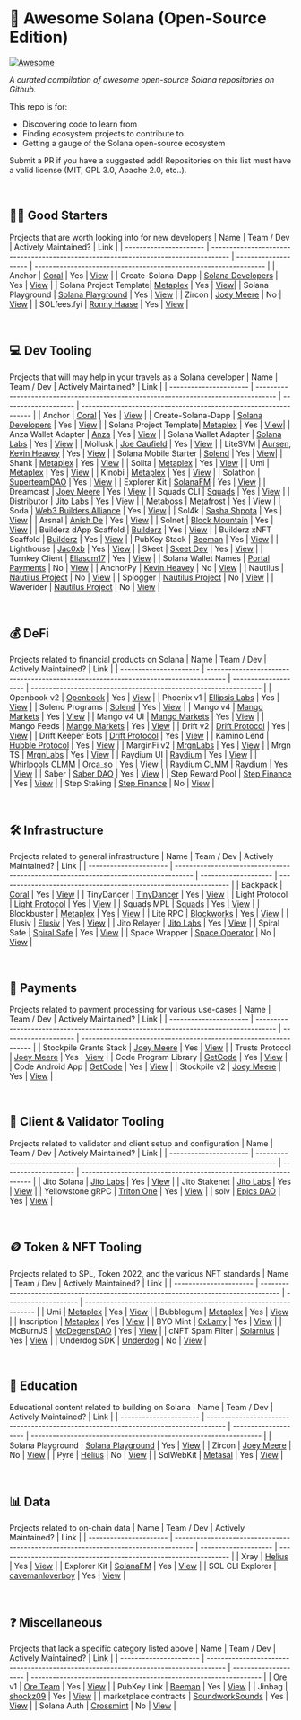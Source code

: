 # 🚀 Awesome Solana (Open-Source Edition)

[![Awesome](https://i.imgur.com/fZVEgpL.png)](https://github.com/sindresorhus/awesome)

_A curated compilation of awesome open-source Solana repositories on Github._

This repo is for:

-   Discovering code to learn from
-   Finding ecosystem projects to contribute to
-   Getting a gauge of the Solana open-source ecosystem

Submit a PR if you have a suggested add! Repositories on this list must have a valid license (MIT, GPL 3.0, Apache 2.0, etc..).

<br>

## 🏃‍♂️ Good Starters
Projects that are worth looking into for new developers
| Name                   | Team / Dev                                                                          | Actively Maintained? | Link                                                             |
| ---------------------- | ----------------------------------------------------------------------------------- | -------------------- | ---------------------------------------------------------------- |
| Anchor                 | [Coral](https://twitter.com/xNFT_Backpack)                                          | Yes                  | <a href="https://github.com/coral-xyz/anchor" target="_blank">View</a>                     |
| Create-Solana-Dapp     | [Solana Developers](https://twitter.com/solana_devs)                                | Yes                  | <a href="https://github.com/solana-developers/create-solana-dapp" target="_blank">View</a> |
| Solana Project Template| [Metaplex](https://twitter.com/metaplex)                                            | Yes                  | <a href="https://github.com/metaplex-foundation/solana-project-template" target="_blank">View</a>|
| Solana Playground      | [Solana Playground](https://github.com/solana-playground)                           | Yes                  | <a href="https://github.com/solana-playground/solana-playground" target="_blank">View</a>  |
| Zircon                 | [Joey Meere](https://github.com/joeymeere)                                          | No                   | <a href="https://github.com/joeymeere/zircon" target="_blank">View</a>                     |
| SOLfees.fyi            | [Ronny Haase](https://twitter.com/ronnyhaase)                                       | Yes                  | <a href="https://github.com/ronnyhaase/solfees.fyi" target="_blank">View</a>               |

<br>

## 💻 Dev Tooling
Projects that will may help in your travels as a Solana developer
| Name                   | Team / Dev                                                                          | Actively Maintained? | Link                                                             |
| ---------------------- | ----------------------------------------------------------------------------------- | -------------------- | ---------------------------------------------------------------- |
| Anchor                 | [Coral](https://twitter.com/xNFT_Backpack)                                          | Yes                  | <a href="https://github.com/coral-xyz/anchor" target="_blank">View</a>                     |
| Create-Solana-Dapp     | [Solana Developers](https://twitter.com/solana_devs)                                | Yes                  | <a href="https://github.com/solana-developers/create-solana-dapp" target="_blank">View</a> |
| Solana Project Template| [Metaplex](https://twitter.com/metaplex)                                            | Yes                  | <a href="https://github.com/metaplex-foundation/solana-project-template" target="_blank">View</a>|
| Anza Wallet Adapter    | [Anza](https://x.com/anza_xyz)                                                      | Yes                  | <a href="https://github.com/anza-xyz/wallet-adapter" target="_blank">View</a>              |
| Solana Wallet Adapter  | [Solana Labs](https://twitter.com/solana)                                           | Yes                  | <a href="https://github.com/solana-labs/wallet-adapter" target="_blank">View</a>           |
| Mollusk                | [Joe Caufield](https://github.com/buffalojoec)                                      | Yes                  | <a href="https://github.com/buffalojoec/mollusk" target="_blank">View</a>                  |
| LiteSVM                | [Aursen](https://github.com/Aursen), [Kevin Heavey](https://github.com/kevinheavey) | Yes                  | <a href="https://github.com/LiteSVM/litesvm" target="_blank">View</a>                      |
| Solana Mobile Starter  | [Solend](https://twitter.com/solendprotocol)                                        | Yes                  | <a href="https://github.com/solendprotocol/solana-mobile-starter-kit" target="_blank">View</a>|
| Shank                  | [Metaplex](https://twitter.com/metaplex)                                            | Yes                  | <a href="https://github.com/metaplex-foundation/shank" target="_blank">View</a>            |
| Solita                 | [Metaplex](https://twitter.com/metaplex)                                            | Yes                  | <a href="https://github.com/metaplex-foundation/solita" target="_blank">View</a>           |
| Umi                    | [Metaplex](https://twitter.com/metaplex)                                            | Yes                  | <a href="https://github.com/metaplex-foundation/umi" target="_blank">View</a>              |
| Kinobi                 | [Metaplex](https://twitter.com/metaplex)                                            | Yes                  | <a href="https://github.com/metaplex-foundation/kinobi" target="_blank">View</a>           |
| Solathon               | [SuperteamDAO](https://twitter.com/superteamdao)                                    | Yes                  | <a href="https://github.com/SuperteamDAO/solathon" target="_blank">View</a>                |
| Explorer Kit           | [SolanaFM](https://twitter.com/solanafm)                                            | Yes                  | <a href="https://github.com/solana-fm/explorer-kit" target="_blank">View</a>               |
| Dreamcast              | [Joey Meere](https://github.com/joeymeere)                                          | Yes                  | <a href="https://github.com/joeymeere/dreamcast" target="_blank">View</a>                  |
| Squads CLI             | [Squads](https://twitter.com/squadsprotocol)                                        | Yes                  | <a href="https://github.com/Squads-Protocol/squads-cli" target="_blank">View</a>           |
| Distributor            | [Jito Labs](https://twitter.com/jito_sol)                                           | Yes                  | <a href="https://github.com/jito-foundation/distributor" target="_blank">View</a>          |
| Metaboss               | [Metafrost](https://github.com/samuelvanderwaal/metaboss)                           | Yes                  | <a href="https://github.com/samuelvanderwaal/metaboss" target="_blank">View</a>            |
| Soda                   | [Web3 Builders Alliance](https://twitter.com/comebuidlwithus)                       | Yes                  | <a href="https://github.com/Web3-Builders-Alliance/soda" target="_blank">View</a>          |
| Sol4k                  | [Sasha Shpota](https://twitter.com/sashashpota)                                     | Yes                  | <a href="https://github.com/sol4k/sol4k" target="_blank">View</a>                          |
| Arsnal                 | [Anish De](https://twitter.com/anishde10)                                           | Yes                  | <a href="https://github.com/AnishDe12020/arsnal" target="_blank">View</a>                  |
| Solnet                 | [Block Mountain](https://twitter.com/blockmountainio)                               | Yes                  | <a href="https://github.com/bmresearch/Solnet" target="_blank">View</a>                    |
| Builderz dApp Scaffold | [Builderz](https://twitter.com/builderz__)                                          | Yes                  | <a href="https://github.com/builderz-labs/builderz-solana-dapp-scaffold" target="_blank">View</a> |
| Builderz xNFT Scaffold | [Builderz](https://twitter.com/builderz__)                                          | Yes                  | <a href="https://github.com/builderz-labs/builderz-xNFT-scaffold-next" target="_blank">View</a>   |
| PubKey Stack           | [Beeman](https://twitter.com/beeman_nl)                                             | Yes                  | <a href="https://github.com/pubkeyapp/pubkey-stack" target="_blank">View</a>               |
| Lighthouse             | [Jac0xb](https://twitter.com/jacobdotsol)                                           | Yes                  | <a href="https://github.com/Jac0xb/lighthouse" target="_blank">View</a>                    |
| Skeet                  | [Skeet Dev](https://twitter.com/SkeetDev)                                           | Yes                  | <a href="https://github.com/elsoul/skeet-cli" target="_blank">View</a>                     |
| Turnkey Client         | [Eliascm17](https://github.com/Eliascm17)                                           | Yes                  | <a href="https://github.com/Eliascm17/turnkey" target="_blank">View</a>                    |
| Solana Wallet Names    | [Portal Payments](https://twitter.com/portalpayments)                               | No                   | <a href="https://github.com/portalpayments/solana-wallet-names" target="_blank">View</a>   |
| AnchorPy               | [Kevin Heavey](https://github.com/kevinheavey)                                      | No                   | <a href="https://github.com/kevinheavey/anchorpy" target="_blank">View</a>                 |
| Nautilus               | [Nautilus Project](https://github.com/nautilus-project)                             | No                   | <a href="https://github.com/nautilus-project/nautilus" target="_blank">View</a>            |
| Splogger               | [Nautilus Project](https://github.com/nautilus-project)                             | No                   | <a href="https://github.com/nautilus-project/splogger" target="_blank">View</a>            |
| Waverider              | [Nautilus Project](https://github.com/nautilus-project)                             | No                   | <a href="https://github.com/nautilus-project/waverider" target="_blank">View</a>           |

<br>

## 💰 DeFi
Projects related to financial products on Solana
| Name                   | Team / Dev                                                                          | Actively Maintained? | Link                                                             |
| ---------------------- | ----------------------------------------------------------------------------------- | -------------------- | ---------------------------------------------------------------- |
| Openbook v2            | [Openbook](https://twitter.com/openbookdex)                                         | Yes                  | <a href="https://github.com/openbook-dex/openbook-v2" target="_blank">View</a>              |
| Phoenix v1             | [Ellipsis Labs](https://twitter.com/ellipsis_labs)                                  | Yes                  | <a href="https://github.com/Ellipsis-Labs/phoenix-v1" target="_blank">View</a>              |
| Solend Programs        | [Solend](https://twitter.com/solendprotocol)                                        | Yes                  | <a href="https://github.com/solendprotocol/solana-program-library" target="_blank">View</a> |
| Mango v4               | [Mango Markets](https://twitter.com/mangomarkets)                                   | Yes                  | <a href="https://github.com/blockworks-foundation/mango-v4" target="_blank">View</a>        |
| Mango v4 UI            | [Mango Markets](https://twitter.com/mangomarkets)                                   | Yes                  | <a href="https://github.com/blockworks-foundation/mango-v4-ui" target="_blank">View</a>     |
| Mango Feeds            | [Mango Markets](https://twitter.com/mangomarkets)                                   | Yes                  | <a href="https://github.com/blockworks-foundation/mango-feeds" target="_blank">View</a>     |
| Drift v2               | [Drift Protocol](https://x.com/DriftProtocol)                                       | Yes                  | <a href="https://github.com/drift-labs/protocol-v2" target="_blank">View</a>                |
| Drift Keeper Bots      | [Drift Protocol](https://x.com/DriftProtocol)                                       | Yes                  | <a href="https://github.com/drift-labs/keeper-bots-v2" target="_blank">View</a>             |
| Kamino Lend            | [Hubble Protocol](https://twitter.com/Kamino_Finance)                               | Yes                  | <a href="https://github.com/Kamino-Finance/klend" target="_blank">View</a>                  |
| MarginFi v2            | [MrgnLabs](https://twitter.com/marginfi)                                            | Yes                  | <a href="https://github.com/mrgnlabs/marginfi-v2" target="_blank">View</a>                  |
| Mrgn TS                | [MrgnLabs](https://twitter.com/marginfi)                                            | Yes                  | <a href="https://github.com/mrgnlabs/mrgn-ts" target="_blank">View</a>                      |
| Raydium UI             | [Raydium](https://twitter.com/raydiumprotocol)                                      | Yes                  | <a href="https://github.com/raydium-io/raydium-frontend" target="_blank">View</a>           |
| Whirlpools CLMM        | [Orca_so](https://twitter.com/orca_so)                                              | Yes                  | <a href="https://github.com/orca-so/whirlpools" target="_blank">View</a>                    |
| Raydium CLMM           | [Raydium](https://twitter.com/RaydiumProtocol)                                      | Yes                  | <a href="https://github.com/raydium-io/raydium-clmm" target="_blank">View</a>               |
| Saber                  | [Saber DAO](https://twitter.com/The_Saber_DAO)                                      | Yes                  | <a href="https://github.com/saber-hq/stable-swap" target="_blank">View</a>                  |
| Step Reward Pool       | [Step Finance](https://twitter.com/StepFinance_)                                    | Yes                  | <a href="https://github.com/step-finance/step-staking" target="_blank">View</a>             |
| Step Staking           | [Step Finance](https://twitter.com/StepFinance_)                                    | No                   | <a href="https://github.com/step-finance/reward-pool" target="_blank">View</a>              |

<br>

## 🛠️ Infrastructure
Projects related to general infrastructure
| Name                   | Team / Dev                                                                          | Actively Maintained? | Link                                                             |
| ---------------------- | ----------------------------------------------------------------------------------- | -------------------- | ---------------------------------------------------------------- |
| Backpack               | [Coral](https://twitter.com/xNFT_Backpack)                                          | Yes                  | <a href="https://github.com/coral-xyz/backpack" target="_blank">View</a>                       |
| TinyDancer             | [TinyDancer](https://twitter.com/tinydancerio)                                      | Yes                  | <a href="https://github.com/tinydancer-io/tinydancer" target="_blank">View</a>                 |
| Light Protocol         | [Light Protocol](https://twitter.com/lightprotocol)                                 | Yes                  | <a href="https://github.com/Lightprotocol/light-protocol" target="_blank">View</a>             |
| Squads MPL             | [Squads](https://twitter.com/squadsprotocol)                                        | Yes                  | <a href="https://github.com/Squads-Protocol/squads-mpl" target="_blank">View</a>               |
| Blockbuster            | [Metaplex](https://twitter.com/metaplex)                                            | Yes                  | <a href="https://github.com/metaplex-foundation/blockbuster" target="_blank">View</a>          |
| Lite RPC               | [Blockworks](https://twitter.com/blockworks_)                                       | Yes                  | <a href="https://github.com/blockworks-foundation/lite-rpc" target="_blank">View</a>           |
| Elusiv                 | [Elusiv](https://twitter.com/elusivprivacy)                                         | Yes                  | <a href="https://github.com/elusiv-privacy/elusiv" target="_blank">View</a>                    |
| Jito Relayer           | [Jito Labs](https://twitter.com/jito_sol)                                           | Yes                  | <a href="https://github.com/jito-foundation/jito-relayer" target="_blank">View</a>             |
| Spiral Safe            | [Spiral Safe](https://twitter.com/spiralsafe)                                       | Yes                  | <a href="https://github.com/Spiral-Safe" target="_blank">View</a>                              |
| Space Wrapper          | [Space Operator](https://twitter.com/_space_operator)                               | No                   | <a href="https://github.com/space-operator/space-wrapper" target="_blank">View</a>             |

<br>

## 💸 Payments
Projects related to payment processing for various use-cases
| Name                   | Team / Dev                                                                          | Actively Maintained? | Link                                                             |
| ---------------------- | ----------------------------------------------------------------------------------- | -------------------- | ---------------------------------------------------------------- |
| Stockpile Grants Stack | [Joey Meere](https://twitter.com/joeymeere)                                         | Yes                  | <a href="https://github.com/StockpileLabs/stockpile-lite" target="_blank">View</a>         |
| Trusts Protocol        | [Joey Meere](https://twitter.com/joeymeere)                                         | Yes                  | <a href="https://github.com/joeymeere/trusts" target="_blank">View</a>                     |
| Code Program Library   | [GetCode](https://twitter.com/getcode)                                              | Yes                  | <a href="https://github.com/code-payments/code-program-library" target="_blank">View</a>   |
| Code Android App       | [GetCode](https://twitter.com/getcode)                                              | Yes                  | <a href="https://github.com/code-payments/code-android-app" target="_blank">View</a>       |
| Stockpile v2           | [Joey Meere](https://twitter.com/joeymeere)                                         | Yes                  | <a href="https://github.com/StockpileLabs/stockpile-v2" target="_blank">View</a>           |

<br>

## 💾 Client & Validator Tooling
Projects related to validator and client setup and configuration
| Name                   | Team / Dev                                                                          | Actively Maintained? | Link                                                             |
| ---------------------- | ----------------------------------------------------------------------------------- | -------------------- | ---------------------------------------------------------------- |
| Jito Solana            | [Jito Labs](https://twitter.com/jito_sol)                                           | Yes                  | <a href="https://github.com/jito-foundation/jito-solana" target="_blank">View</a>              |
| Jito Stakenet          | [Jito Labs](https://twitter.com/jito_sol)                                           | Yes                  | <a href="https://github.com/jito-foundation/stakenet" target="_blank">View</a>             |
| Yellowstone gRPC       | [Triton One](https://triton.one)                                                    | Yes                  | <a href="https://github.com/rpcpool" target="_blank">View</a>                                  |
| solv                   | [Epics DAO](https://twitter.com/EpicsDAO2)                                          | Yes                  | <a href="https://github.com/EpicsDAO/solv" target="_blank">View</a>                            |

<br>

## 🪙 Token & NFT Tooling
Projects related to SPL, Token 2022, and the various NFT standards
| Name                   | Team / Dev                                                                          | Actively Maintained? | Link                                                             |
| ---------------------- | ----------------------------------------------------------------------------------- | -------------------- | ---------------------------------------------------------------- |
| Umi                    | [Metaplex](https://twitter.com/metaplex)                                            | Yes                  | <a href="https://github.com/metaplex-foundation/umi" target="_blank">View</a>              |
| Bubblegum              | [Metaplex](https://twitter.com/metaplex)                                            | Yes                  | <a href="https://github.com/metaplex-foundation/mpl-bubblegum" target="_blank">View</a>    |
| Inscription            | [Metaplex](https://twitter.com/metaplex)                                            | Yes                  | <a href="https://github.com/metaplex-foundation/mpl-inscription" target="_blank">View</a>  |
| BYO Mint               | [0xLarry](https://twitter.com/0xLarry8)                                             | Yes                  | <a href="https://github.com/0xlarry/byo_mint" target="_blank">View</a>                     |
| McBurnJS               | [McDegensDAO](https://twitter.com/McDegensDAO)                                      | Yes                  | <a href="https://github.com/McDegens-DAO/mcburn-js/" target="_blank">View</a>              |
| cNFT Spam Filter       | [Solarnius](https://twitter.com/solarnius)                                          | Yes                  | <a href="https://github.com/filtoor/cnft-spam-filter" target="_blank">View</a>             |
| Underdog SDK           | [Underdog](https://twitter.com/backanunderdog)                                      | No                   | <a href="https://github.com/UnderdogProtocol/js" target="_blank">View</a>                  |

<br>

## 🏫 Education
Educational content related to building on Solana
| Name                   | Team / Dev                                                                          | Actively Maintained? | Link                                                             |
| ---------------------- | ----------------------------------------------------------------------------------- | -------------------- | ---------------------------------------------------------------- |
| Solana Playground      | [Solana Playground](https://github.com/solana-playground)                           | Yes                  | <a href="https://github.com/solana-playground/solana-playground" target="_blank">View</a>  |
| Zircon                 | [Joey Meere](https://github.com/joeymeere)                                          | No                   | <a href="https://github.com/joeymeere/zircon" target="_blank">View</a>                     |
| Pyre                   | [Helius](https://twitter.com/heliuslabs)                                            | No                   | <a href="https://github.com/helius-labs/pyre" target="_blank">View</a>                     |
| SolWebKit                   | [Metasal](https://twitter.com/metasal_)                                            | Yes                  | <a href="https://github.com/metasal1/solana-web3-v2-demo" target="_blank">View</a>                     |

<br>

## 📊 Data
Projects related to on-chain data
| Name                   | Team / Dev                                                                          | Actively Maintained? | Link                                                             |
| ---------------------- | ----------------------------------------------------------------------------------- | -------------------- | ---------------------------------------------------------------- |
| Xray                   | [Helius](https://twitter.com/heliuslabs)                                            | Yes                  | <a href="https://github.com/helius-labs/xray" target="_blank">View</a>                     |
| Explorer Kit           | [SolanaFM](https://twitter.com/solanafm)                                            | Yes                  | <a href="https://github.com/solana-fm/explorer-kit" target="_blank">View</a>               |
| SOL CLI Explorer       | [cavemanloverboy](https://github.com/cavemanloverboy)                               | Yes                  | <a href="https://github.com/cavemanloverboy/sol" target="_blank">View</a>                  |

<br>

## ❓ Miscellaneous
Projects that lack a specific category listed above
| Name                   | Team / Dev                                                                          | Actively Maintained? | Link                                                             |
| ---------------------- | ----------------------------------------------------------------------------------- | -------------------- | ---------------------------------------------------------------- |
| Ore v1                 | [Ore Team](https://x.com/OREsupply)                                                 | Yes                  | <a href="https://github.com/regolith-labs/ore" target="_blank">View</a>      |
| PubKey Link            | [Beeman](https://twitter.com/beeman_nl)                                             | Yes                  | <a href="https://github.com/pubkeyapp/pubkey-link" target="_blank">View</a>  |
| Jinbag                 | [shockz09](https://github.com/shockz09)                                             | Yes                  | <a href="https://github.com/shockz09/Jinbag" target="_blank">View</a>        |
| marketplace contracts  | [SoundworkSounds](https://x.com/SoundworkSounds/)                                   | Yes                  | <a href="https://github.com/SoundWorkLabs/marketplace-contracts" target="_blank">View</a> |
| Solana Auth            | [Crossmint](https://twitter.com/crossmint)                                          | No                   | <a href="https://github.com/Crossmint/solana-auth" target="_blank">View</a>  |
